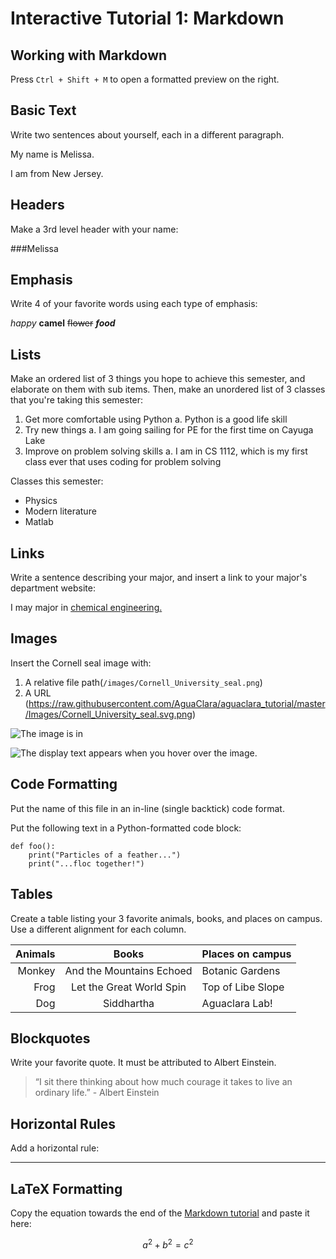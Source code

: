 # Interactive Tutorial 1: Markdown

## Working with Markdown

Press `Ctrl + Shift + M` to open a formatted preview on the right.

## Basic Text

Write two sentences about yourself, each in a different paragraph.

My name is Melissa.

I am from New Jersey.

## Headers

Make a 3rd level header with your name:

###Melissa

## Emphasis

Write 4 of your favorite words using each type of emphasis:

*happy*
**camel**
~~flower~~
***food***

## Lists

Make an ordered list of 3 things you hope to achieve this semester, and elaborate on them with sub items. Then, make an unordered list of 3 classes that you're taking this semester:

1. Get more comfortable using Python
    a. Python is a good life skill
2. Try new things
    a. I am going sailing for PE for the first time on Cayuga Lake
3. Improve on problem solving skills
    a. I am in CS 1112, which is my first class ever that uses coding for problem solving

Classes this semester:
- Physics
- Modern literature
- Matlab

## Links

Write a sentence describing your major, and insert a link to your major's department website:

I may major in [chemical engineering.](https://www.cheme.cornell.edu/cbe)

## Images

Insert the Cornell seal image with:
  1. A relative file path(`/images/Cornell_University_seal.png`)
  2. A URL (https://raw.githubusercontent.com/AguaClara/aguaclara_tutorial/master/Images/Cornell_University_seal.svg.png)

![The image is in](`/downloads/Cornell_University_seal.svg.png')

![The display text appears when you hover over the image.](https://upload.wikimedia.org/wikipedia/commons/thumb/4/47/Cornell_University_seal.svg/1000px-Cornell_University_seal.svg.png)

## Code Formatting

Put the name of this file in an in-line (single backtick) code format.

<!-- Write your answer here. -->

Put the following text in a Python-formatted code block:

```
def foo():
    print("Particles of a feather...")
    print("...floc together!")
```

<!-- Write your answer here. -->

## Tables

Create a table listing your 3 favorite animals, books, and places on campus. Use a different alignment for each column.

|Animals|Books|Places on campus|
|-:| :-: | :- |
|Monkey|And the Mountains Echoed|Botanic Gardens|
|Frog|Let the Great World Spin|Top of Libe Slope|
|Dog|Siddhartha|Aguaclara Lab!|

## Blockquotes

Write your favorite quote. It must be attributed to Albert Einstein.

>“I sit there thinking about how much courage it takes to live an ordinary life.” - Albert Einstein

## Horizontal Rules

Add a horizontal rule:

---

## LaTeX Formatting

Copy the equation towards the end of the [Markdown tutorial](https://github.com/AguaClara/aguaclara_tutorial/wiki/Markdown#latex-formatting) and paste it here:

$$ a^2 + b^2 = c^2 $$
